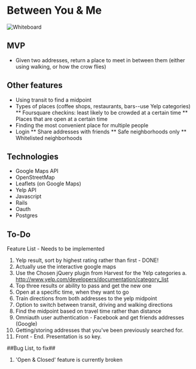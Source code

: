 # Between You & Me 

![Whiteboard](http://i.imgur.com/n78p1GS.jpg)

## MVP ##

* Given two addresses, return a place to meet in between them (either using walking, or how the crow flies) 


## Other features ##

* Using transit to find a midpoint
* Types of places (coffee shops, restaurants, bars--use Yelp categories)
** Foursquare checkins: least likely to be crowded at a certain time
** Places that are open at a certain time
* Finding the most convenient place for multiple people
* Login
** Share addresses with friends
** Safe neighborhoods only
** Whitelisted neighborhoods


## Technologies ##

* Google Maps API
* OpenStreetMap
* Leaflets (on Google Maps)
* Yelp API
* Javascript
* Rails
* Oauth
* Postgres

## To-Do ##

Feature List - Needs to be implemented
 
1. Yelp result, sort by highest rating rather than first - DONE!
2. Actually use the interactive google maps
3. Use the Chosen jQuery plugin from Harvest for the Yelp categories
  a. http://www.yelp.com/developers/documentation/category_list
4. Top three results or ability to pass and get the new one
5. Open at a specific time, when they want to go
6. Train directions from both addresses to the yelp midpoint
7. Option to switch between transit, driving and walking directions
8. Find the midpoint based on travel time rather than distance
9. Omniauth user authentication - Facebook and get friends addresses (Google)
10. Getting/storing addresses that you've been previously searched for.
11. Front - End. Presentation is so key.

##Bug List, to fix##

1. 'Open & Closed' feature is currently broken
